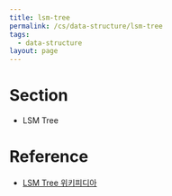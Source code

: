 ```yaml
---
title: lsm-tree
permalink: /cs/data-structure/lsm-tree
tags:
  - data-structure
layout: page
---
```


# Section

- LSM Tree

# Reference

- [LSM Tree 위키피디아](https://en.wikipedia.org/wiki/Log-structured_merge-tree) 
